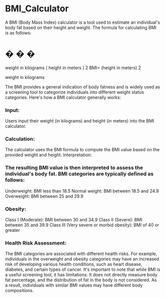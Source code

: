 # BMI_Calculator
A BMI (Body Mass Index) calculator is a tool used to estimate an individual's body fat based on their height and weight. The formula for calculating BMI is as follows:

�
�
�
=
weight in kilograms
(
height in meters
)
2
BMI= 
(height in meters) 
2
 
weight in kilograms
​
 

The BMI provides a general indication of body fatness and is widely used as a screening tool to categorize individuals into different weight status categories. Here's how a BMI calculator generally works:

### Input:

Users input their weight (in kilograms) and height (in meters) into the BMI calculator.
### Calculation:

The calculator uses the BMI formula to compute the BMI value based on the provided weight and height.
Interpretation:

### The resulting BMI value is then interpreted to assess the individual's body fat. BMI categories are typically defined as follows:

Underweight: BMI less than 18.5
Normal weight: BMI between 18.5 and 24.9
Overweight: BMI between 25 and 29.9
### Obesity:
Class I (Moderate): BMI between 30 and 34.9
Class II (Severe): BMI between 35 and 39.9
Class III (Very severe or morbid obesity): BMI of 40 or greater
### Health Risk Assessment:

The BMI categories are associated with different health risks. For example, individuals in the overweight and obesity categories may have an increased risk of developing various health conditions, such as heart disease, diabetes, and certain types of cancer.
It's important to note that while BMI is a useful screening tool, it has limitations. It does not directly measure body fat percentage, and the distribution of fat in the body is not considered. As a result, individuals with similar BMI values may have different body compositions.
